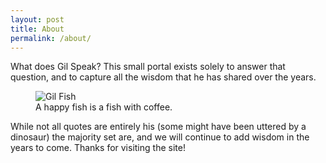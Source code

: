 ```yaml
---
layout: post
title: About
permalink: /about/
---
```


What does Gil Speak? This small portal exists solely to answer that question,
and to capture all the wisdom that he has shared over the years.

<figure>
  <img alt="Gil Fish" src="https://tabakg.github.io/assets/posts/2016-11-10-first-post/author.jpg" />
  <figcaption>
    A happy fish is a fish with coffee.
  </figcaption>
</figure>

While not all quotes are entirely his (some might have been uttered by a dinosaur)
the majority set are, and we will continue to add wisdom in the years to come.
 Thanks for visiting the site!
